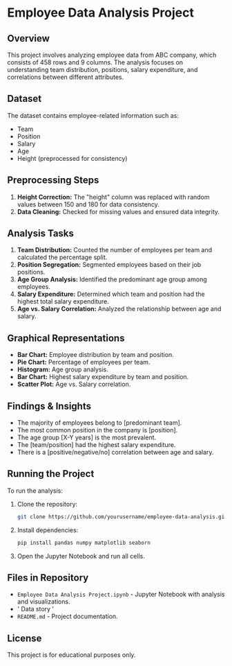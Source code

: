 # Employee Data Analysis Project

## Overview
This project involves analyzing employee data from ABC company, which consists of 458 rows and 9 columns. The analysis focuses on understanding team distribution, positions, salary expenditure, and correlations between different attributes.

## Dataset
The dataset contains employee-related information such as:
- Team
- Position
- Salary
- Age
- Height (preprocessed for consistency)

## Preprocessing Steps
1. **Height Correction:** The "height" column was replaced with random values between 150 and 180 for data consistency.
2. **Data Cleaning:** Checked for missing values and ensured data integrity.

## Analysis Tasks
1. **Team Distribution:** Counted the number of employees per team and calculated the percentage split.
2. **Position Segregation:** Segmented employees based on their job positions.
3. **Age Group Analysis:** Identified the predominant age group among employees.
4. **Salary Expenditure:** Determined which team and position had the highest total salary expenditure.
5. **Age vs. Salary Correlation:** Analyzed the relationship between age and salary.

## Graphical Representations
- **Bar Chart:** Employee distribution by team and position.
- **Pie Chart:** Percentage of employees per team.
- **Histogram:** Age group analysis.
- **Bar Chart:** Highest salary expenditure by team and position.
- **Scatter Plot:** Age vs. Salary correlation.

## Findings & Insights
- The majority of employees belong to [predominant team].
- The most common position in the company is [position].
- The age group [X-Y years] is the most prevalent.
- The [team/position] had the highest salary expenditure.
- There is a [positive/negative/no] correlation between age and salary.

## Running the Project
To run the analysis:
1. Clone the repository:  
   ```sh
   git clone https://github.com/yourusername/employee-data-analysis.git
   ```
2. Install dependencies:  
   ```sh
   pip install pandas numpy matplotlib seaborn
   ```
3. Open the Jupyter Notebook and run all cells.

## Files in Repository
- `Employee Data Analysis Project.ipynb` - Jupyter Notebook with analysis and visualizations.
- ' Data story ' 
- `README.md` - Project documentation.


## License
This project is for educational purposes only.

